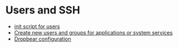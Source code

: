 # Users and SSH

- [init script for users](../profiles/shared-x86_64/files/etc/uci-defaults/50-users.sh)
- [Create new users and groups for applications or system services](https://openwrt.org/docs/guide-user/additional-software/create-new-users)
- [Dropbear configuration](https://openwrt.org/docs/guide-user/base-system/dropbear)
<!-- - [User Configuration](https://openwrt.org/docs/guide-user/base-system/users) -->
